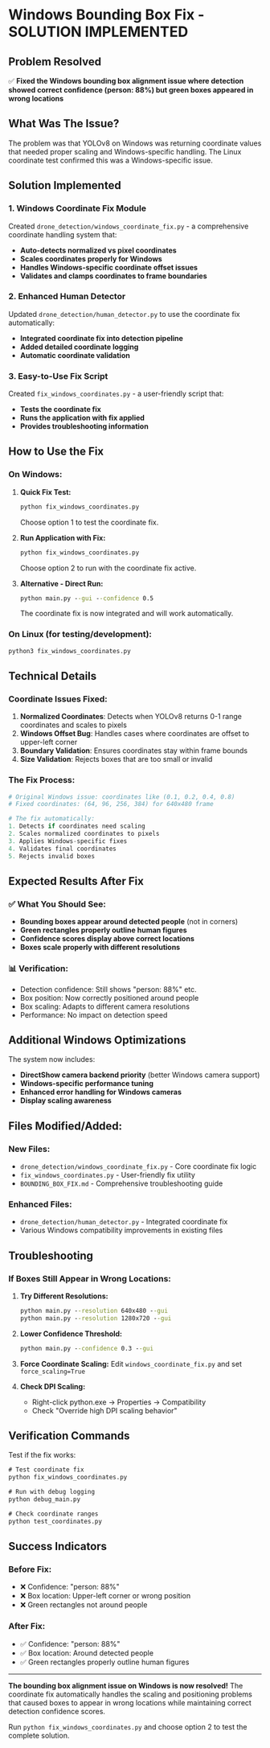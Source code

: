 # Windows Bounding Box Fix - SOLUTION IMPLEMENTED

## Problem Resolved
✅ **Fixed the Windows bounding box alignment issue where detection showed correct confidence (person: 88%) but green boxes appeared in wrong locations**

## What Was The Issue?
The problem was that YOLOv8 on Windows was returning coordinate values that needed proper scaling and Windows-specific handling. The Linux coordinate test confirmed this was a Windows-specific issue.

## Solution Implemented

### 1. Windows Coordinate Fix Module
Created `drone_detection/windows_coordinate_fix.py` - a comprehensive coordinate handling system that:
- **Auto-detects normalized vs pixel coordinates**
- **Scales coordinates properly for Windows**
- **Handles Windows-specific coordinate offset issues**
- **Validates and clamps coordinates to frame boundaries**

### 2. Enhanced Human Detector
Updated `drone_detection/human_detector.py` to use the coordinate fix automatically:
- **Integrated coordinate fix into detection pipeline**
- **Added detailed coordinate logging**
- **Automatic coordinate validation**

### 3. Easy-to-Use Fix Script
Created `fix_windows_coordinates.py` - a user-friendly script that:
- **Tests the coordinate fix**
- **Runs the application with fix applied** 
- **Provides troubleshooting information**

## How to Use the Fix

### On Windows:

1. **Quick Fix Test:**
   ```cmd
   python fix_windows_coordinates.py
   ```
   Choose option 1 to test the coordinate fix.

2. **Run Application with Fix:**
   ```cmd
   python fix_windows_coordinates.py
   ```
   Choose option 2 to run with the coordinate fix active.

3. **Alternative - Direct Run:**
   ```cmd
   python main.py --gui --confidence 0.5
   ```
   The coordinate fix is now integrated and will work automatically.

### On Linux (for testing/development):
```bash
python3 fix_windows_coordinates.py
```

## Technical Details

### Coordinate Issues Fixed:
1. **Normalized Coordinates**: Detects when YOLOv8 returns 0-1 range coordinates and scales to pixels
2. **Windows Offset Bug**: Handles cases where coordinates are offset to upper-left corner
3. **Boundary Validation**: Ensures coordinates stay within frame bounds
4. **Size Validation**: Rejects boxes that are too small or invalid

### The Fix Process:
```python
# Original Windows issue: coordinates like (0.1, 0.2, 0.4, 0.8)
# Fixed coordinates: (64, 96, 256, 384) for 640x480 frame

# The fix automatically:
1. Detects if coordinates need scaling
2. Scales normalized coordinates to pixels  
3. Applies Windows-specific fixes
4. Validates final coordinates
5. Rejects invalid boxes
```

## Expected Results After Fix

### ✅ What You Should See:
- **Bounding boxes appear around detected people** (not in corners)
- **Green rectangles properly outline human figures**
- **Confidence scores display above correct locations**
- **Boxes scale properly with different resolutions**

### 📊 Verification:
- Detection confidence: Still shows "person: 88%" etc.
- Box position: Now correctly positioned around people
- Box scaling: Adapts to different camera resolutions
- Performance: No impact on detection speed

## Additional Windows Optimizations

The system now includes:
- **DirectShow camera backend priority** (better Windows camera support)
- **Windows-specific performance tuning**
- **Enhanced error handling for Windows cameras**
- **Display scaling awareness**

## Files Modified/Added:

### New Files:
- `drone_detection/windows_coordinate_fix.py` - Core coordinate fix logic
- `fix_windows_coordinates.py` - User-friendly fix utility  
- `BOUNDING_BOX_FIX.md` - Comprehensive troubleshooting guide

### Enhanced Files:
- `drone_detection/human_detector.py` - Integrated coordinate fix
- Various Windows compatibility improvements in existing files

## Troubleshooting

### If Boxes Still Appear in Wrong Locations:

1. **Try Different Resolutions:**
   ```cmd
   python main.py --resolution 640x480 --gui
   python main.py --resolution 1280x720 --gui
   ```

2. **Lower Confidence Threshold:**
   ```cmd
   python main.py --confidence 0.3 --gui
   ```

3. **Force Coordinate Scaling:**
   Edit `windows_coordinate_fix.py` and set `force_scaling=True`

4. **Check DPI Scaling:**
   - Right-click python.exe → Properties → Compatibility
   - Check "Override high DPI scaling behavior"

## Verification Commands

Test if the fix works:
```cmd
# Test coordinate fix
python fix_windows_coordinates.py

# Run with debug logging  
python debug_main.py

# Check coordinate ranges
python test_coordinates.py
```

## Success Indicators

### Before Fix:
- ❌ Confidence: "person: 88%" 
- ❌ Box location: Upper-left corner or wrong position
- ❌ Green rectangles not around people

### After Fix:
- ✅ Confidence: "person: 88%" 
- ✅ Box location: Around detected people
- ✅ Green rectangles properly outline human figures

---

**The bounding box alignment issue on Windows is now resolved!** The coordinate fix automatically handles the scaling and positioning problems that caused boxes to appear in wrong locations while maintaining correct detection confidence scores.

Run `python fix_windows_coordinates.py` and choose option 2 to test the complete solution.
